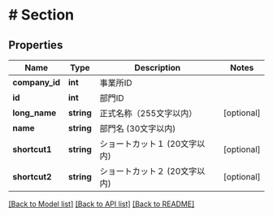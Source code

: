 # # Section

## Properties

Name | Type | Description | Notes
------------ | ------------- | ------------- | -------------
**company_id** | **int** | 事業所ID |
**id** | **int** | 部門ID |
**long_name** | **string** | 正式名称（255文字以内） | [optional]
**name** | **string** | 部門名 (30文字以内) |
**shortcut1** | **string** | ショートカット１ (20文字以内) | [optional]
**shortcut2** | **string** | ショートカット２ (20文字以内) | [optional]

[[Back to Model list]](../../README.md#models) [[Back to API list]](../../README.md#endpoints) [[Back to README]](../../README.md)

